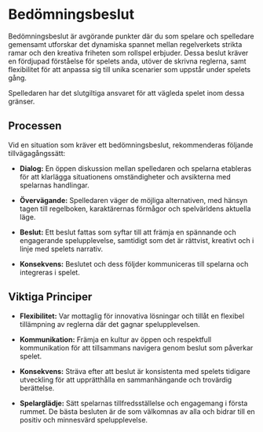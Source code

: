 # Bedömningsbeslut

Bedömningsbeslut är avgörande punkter där du som spelare och spelledare gemensamt utforskar det dynamiska spannet mellan regelverkets strikta ramar och den kreativa friheten som rollspel erbjuder. Dessa beslut kräver en fördjupad förståelse för spelets anda, utöver de skrivna reglerna, samt flexibilitet för att anpassa sig till unika scenarier som uppstår under spelets gång.

Spelledaren har det slutgiltiga ansvaret för att vägleda spelet inom dessa gränser.

## Processen

Vid en situation som kräver ett bedömningsbeslut, rekommenderas följande tillvägagångssätt:

- **Dialog:** En öppen diskussion mellan spelledaren och spelarna etableras för att klarlägga situationens omständigheter och avsikterna med spelarnas handlingar.

- **Övervägande:** Spelledaren väger de möjliga alternativen, med hänsyn tagen till regelboken, karaktärernas förmågor och spelvärldens aktuella läge.

- **Beslut:** Ett beslut fattas som syftar till att främja en spännande och engagerande spelupplevelse, samtidigt som det är rättvist, kreativt och i linje med spelets narrativ.

- **Konsekvens:** Beslutet och dess följder kommuniceras till spelarna och integreras i spelet.

## Viktiga Principer

- **Flexibilitet:** Var mottaglig för innovativa lösningar och tillåt en flexibel tillämpning av reglerna där det gagnar spelupplevelsen.

- **Kommunikation:** Främja en kultur av öppen och respektfull kommunikation för att tillsammans navigera genom beslut som påverkar spelet.

- **Konsekvens:** Sträva efter att beslut är konsistenta med spelets tidigare utveckling för att upprätthålla en sammanhängande och trovärdig berättelse.

- **Spelarglädje:** Sätt spelarnas tillfredsställelse och engagemang i första rummet. De bästa besluten är de som välkomnas av alla och bidrar till en positiv och minnesvärd spelupplevelse.
